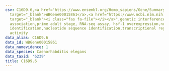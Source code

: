 ```yaml
---
csv: C16D9.6,<a href="https://www.ensembl.org/Homo_sapiens/Gene/Summary?db=core;g=WBGene00015861"
  target="_blank">WBGene00015861</a>,<a href="https://www.ncbi.nlm.nih.gov/pubmed/30894454"
  target="_blank"><i class="fas fa-file"></i></a>",genetic interference,functional
  association,prime adult stage, RNA-seq assay, hsf-1 overexpression,nucleotide sequence
  identification,nucleotide sequence identification,transcriptional regulation,down-regulates
  activity
data_alias: C16D9.6
data_id: WBGene00015861
data_numevidence: 1
data_species: Caenorhabditis elegans
data_taxid: '6239'
title: C16D9.6
---
```

